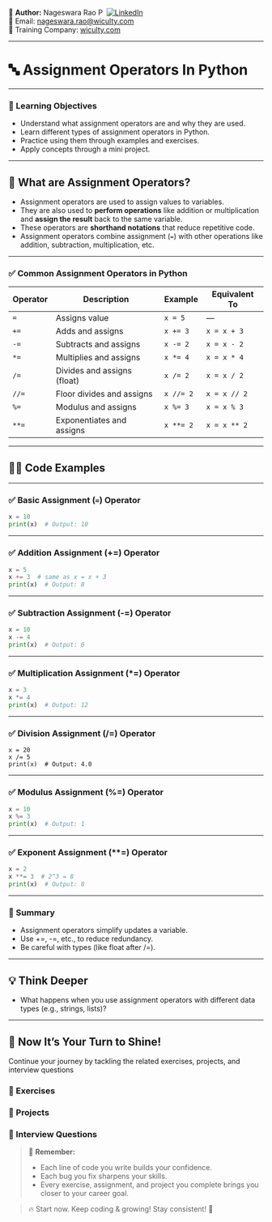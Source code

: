 👤 **Author:** Nageswara Rao P &nbsp;[![LinkedIn](https://img.shields.io/badge/LinkedIn-%230077B5.svg?style=flat-square&logo=linkedin&logoColor=white)](https://www.linkedin.com/in/nageshvkn)  
📧 Email: [nageswara.rao@wiculty.com](mailto:nageswara.rao@wiculty.com)  
🏢 Training Company: [wiculty.com](https://wiculty.com)

---

# 🔤 Assignment Operators In Python

---

### 🎯 Learning Objectives
- Understand what assignment operators are and why they are used.
- Learn different types of assignment operators in Python.
- Practice using them through examples and exercises.
- Apply concepts through a mini project.

---

## 📘 What are Assignment Operators?
- Assignment operators are used to assign values to variables.  
- They are also used to **perform operations** like addition or multiplication and **assign the result** back to the same variable.
- These operators are **shorthand notations** that reduce repetitive code.
- Assignment operators combine assignment (`=`) with other operations like addition, subtraction, multiplication, etc.

---

### ✅ Common Assignment Operators in Python

| Operator | Description                        | Example         | Equivalent To       |
|----------|------------------------------------|------------------|---------------------|
| `=`      | Assigns value                      | `x = 5`          | —                   |
| `+=`     | Adds and assigns                   | `x += 3`         | `x = x + 3`         |
| `-=`     | Subtracts and assigns              | `x -= 2`         | `x = x - 2`         |
| `*=`     | Multiplies and assigns             | `x *= 4`         | `x = x * 4`         |
| `/=`     | Divides and assigns (float)        | `x /= 2`         | `x = x / 2`         |
| `//=`    | Floor divides and assigns          | `x //= 2`        | `x = x // 2`        |
| `%=`     | Modulus and assigns                | `x %= 3`         | `x = x % 3`         |
| `**=`    | Exponentiates and assigns          | `x **= 2`        | `x = x ** 2`        |

---

## 🧑‍💻 Code Examples

---

### ✅ Basic Assignment (`=`) Operator
```python
x = 10
print(x)  # Output: 10
```

---

### ✅ Addition Assignment (+=) Operator
```python
x = 5
x += 3  # same as x = x + 3
print(x)  # Output: 8
```

---

### ✅ Subtraction Assignment (-=) Operator
```python
x = 10
x -= 4
print(x)  # Output: 6
```

---

### ✅ Multiplication Assignment (*=) Operator
```python
x = 3
x *= 4
print(x)  # Output: 12
```

---

### ✅ Division Assignment (/=) Operator
```
x = 20
x /= 5
print(x)  # Output: 4.0
```
---

### ✅ Modulus Assignment (%=) Operator
```python
x = 10
x %= 3
print(x)  # Output: 1
```

---

### ✅  Exponent Assignment (**=) Operator
```python
x = 2
x **= 3  # 2^3 = 8
print(x)  # Output: 8
```

---

### 🧠 Summary
- Assignment operators simplify updates a variable.
- Use +=, -=, etc., to reduce redundancy.
- Be careful with types (like float after /=).

---

## 💡 Think Deeper
- What happens when you use assignment operators with different data types (e.g., strings, lists)?

---

## 🔔 Now It’s Your Turn to Shine!
Continue your journey by tackling the related exercises, projects, and interview questions

### 🎯 Exercises
### 🔨 Projects
### 💼 Interview Questions

> 🚀 **Remember:**  
> - Each line of code you write builds your confidence.  
> - Each bug you fix sharpens your skills.  
> - Every exercise, assignment, and project you complete brings you closer to your career goal.  

> 🔥 Start now. Keep coding & growing! Stay consistent! 💪
